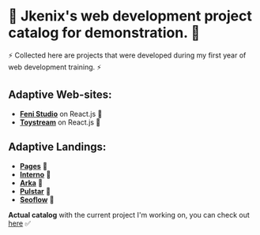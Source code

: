 # 🙌 Jkenix's web development project catalog for demonstration. 🙌    

⚡ Collected here are projects that were developed during my first year of web development training. ⚡  

## Adaptive Web-sites:
- [**Feni Studio**](https://github.com/jkenix/jkenix-project/tree/feni-website) on React.js 🔗  
- [**Toystream**](https://github.com/jkenix/jkenix.github.io/tree/toystream) on React.js 🔗   
## Adaptive Landings:  
- [**Pages**](https://github.com/jkenix/jkenix.github.io/tree/pages-page) 🔗  
- [**Interno**](https://github.com/jkenix/jkenix.github.io/tree/interno) 🔗  
- [**Arka**](https://github.com/jkenix/jkenix.github.io/tree/arka) 🔗  
- [**Pulstar**](https://github.com/jkenix/jkenix.github.io/tree/pulstar) 🔗   
- [**Seoflow**](https://github.com/jkenix/jkenix.github.io/tree/seoflow) 🔗  

**Actual catalog** with the current project I'm working on, you can check out [here](https://github.com/jkenix/jkenix-projects) ✅  
